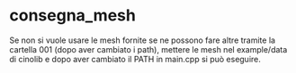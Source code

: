 # consegna_mesh

Se non si vuole usare le mesh fornite se ne possono fare altre tramite la cartella 001 (dopo aver cambiato i path), mettere le mesh nel example/data di cinolib e dopo aver cambiato il PATH in main.cpp si può eseguire.
